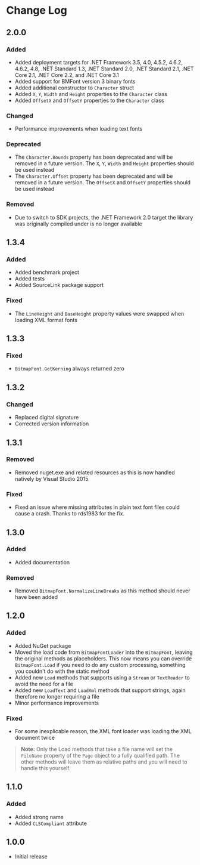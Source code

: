 # Change Log

## 2.0.0

### Added

* Added deployment targets for .NET Framework 3.5, 4.0, 4.5.2,
  4.6.2, 4.6.2, 4.8, .NET Standard 1.3, .NET Standard 2.0, .NET
  Standard 2.1, .NET Core 2.1, .NET Core 2.2, and .NET Core 3.1
* Added support for BMFont version 3 binary fonts
* Added additional constructor to `Character` struct
* Added `X`, `Y`, `Width` and `Height` properties to the
  `Character` class
* Added `OffsetX` and `OffsetY` properties to the `Character`
  class

### Changed

* Performance improvements when loading text fonts

### Deprecated

* The `Character.Bounds` property has been deprecated and will
  be removed in a future version. The `X`, `Y`, `Width` and
  `Height` properties should be used instead
* The `Character.Offset` property has been deprecated and will
  be removed in a future version. The `OffsetX` and `OffsetY`
  properties should be used instead

### Removed

* Due to switch to SDK projects, the .NET Framework 2.0 target
  the library was originally compiled under is no longer
  available

## 1.3.4

### Added

* Added benchmark project
* Added tests
* Added SourceLink package support

### Fixed

* The `LineHeight` and `BaseHeight` property values were swapped
  when loading XML format fonts

## 1.3.3

### Fixed

* `BitmapFont.GetKerning` always returned zero

## 1.3.2

### Changed

* Replaced digital signature
* Corrected version information

## 1.3.1

### Removed

* Removed nuget.exe and related resources as this is now handled
  natively by Visual Studio 2015

### Fixed

* Fixed an issue where missing attributes in plain text font
  files could cause a crash. Thanks to rds1983 for the fix.

## 1.3.0

### Added

* Added documentation

### Removed

* Removed `BitmapFont.NormalizeLineBreaks` as this method should
  never have been added

## 1.2.0

### Added

* Added NuGet package
* Moved the load code from `BitmapFontLoader` into the
  `BitmapFont`, leaving the original methods as placeholders.
  This now means you can override `BitmapFont.Load` if you need
  to do any custom processing, something you couldn't do with
  the static method
* Added new `Load` methods that supports using a `Stream` or
  `TextReader` to avoid the need for a file
* Added new `LoadText` and `LoadXml` methods that support
  strings, again therefore no longer requiring a file
* Minor performance improvements

### Fixed

* For some inexplicable reason, the XML font loader was loading
  the XML document twice

> **Note:** Only the Load methods that take a file name will set
> the `FileName` property of the `Page` object to a fully
> qualified path. The other methods will leave them as relative
> paths and you will need to handle this yourself.

## 1.1.0

### Added

* Added strong name
* Added `CLSCompliant` attribute

## 1.0.0

* Initial release
